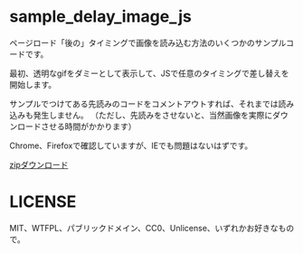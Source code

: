 sample_delay_image_js
=====================

ページロード「後の」タイミングで画像を読み込む方法のいくつかのサンプルコードです。

最初、透明なgifをダミーとして表示して、JSで任意のタイミングで差し替えを開始します。

サンプルでつけてある先読みのコードをコメントアウトすれば、それまでは読み込みも発生しません。
（ただし、先読みをさせないと、当然画像を実際にダウンロードさせる時間がかかります）

Chrome、Firefoxで確認していますが、IEでも問題はないはずです。


[zipダウンロード](https://github.com/uzulla/sample_delay_image_js/archive/master.zip)


# LICENSE

MIT、WTFPL、パブリックドメイン、CC0、Unlicense、いずれかお好きなもので。

